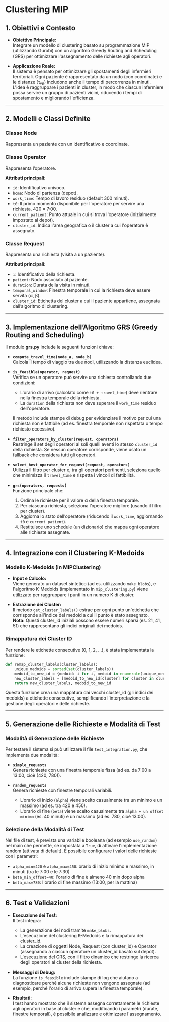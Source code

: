 # Clustering MIP

## 1. Obiettivi e Contesto

- **Obiettivo Principale:**  
  Integrare un modello di clustering basato su programmazione MIP (utilizzando Gurobi) con un algoritmo Greedy Routing and Scheduling (GRS) per ottimizzare l'assegnamento delle richieste agli operatori.

- **Applicazione Reale:**  
  Il sistema è pensato per ottimizzare gli spostamenti degli infermieri territoriali. Ogni paziente è rappresentato da un nodo (con coordinate) e le distanze (τ₍ᵢⱼ₎) includono anche il tempo di percorrenza in minuti. L'idea è raggruppare i pazienti in cluster, in modo che ciascun infermiere possa servire un gruppo di pazienti vicini, riducendo i tempi di spostamento e migliorando l'efficienza.

---

## 2. Modelli e Classi Definite

### **Classe Node**  
Rappresenta un paziente con un identificativo e coordinate.

### **Classe Operator**  
Rappresenta l’operatore.

**Attributi principali:**
- `id`: Identificativo univoco.
- `home`: Nodo di partenza (depot).
- `work_time`: Tempo di lavoro residuo (default 300 minuti).
- `t0`: Il primo momento disponibile per l'operatore per servire una richiesta, 420 = 7:00.
- `current_patient`: Punto attuale in cui si trova l'operatore (inizialmente impostato al depot).
- `cluster_id`: Indica l'area geografica o il cluster a cui l'operatore è assegnato.

### **Classe Request**  
Rappresenta una richiesta (visita a un paziente).  

**Attributi principali:**
- `i`: Identificativo della richiesta.
- `patient`: Nodo associato al paziente.
- `duration`: Durata della visita in minuti.
- `temporal_window`: Finestra temporale in cui la richiesta deve essere servita (α, β).
- `cluster_id`: Etichetta del cluster a cui il paziente appartiene, assegnata dall’algoritmo di clustering.

---

## 3. Implementazione dell’Algoritmo GRS (Greedy Routing and Scheduling)

Il modulo **grs.py** include le seguenti funzioni chiave:

- **`compute_travel_time(node_a, node_b)`**  
  Calcola il tempo di viaggio tra due nodi, utilizzando la distanza euclidea.

- **`is_feasible(operator, request)`**  
  Verifica se un operatore può servire una richiesta controllando due condizioni:
  - L'orario di arrivo (calcolato come `t0 + travel_time`) deve rientrare nella finestra temporale della richiesta.
  - La `duration` della richiesta non deve superare il `work_time` residuo dell'operatore.
  
  Il metodo include stampe di debug per evidenziare il motivo per cui una richiesta non è fattibile (ad es. finestra temporale non rispettata o tempo richiesto eccessivo).


- **`filter_operators_by_cluster(request, operators)`**  
  Restringe il set degli operatori ai soli quelli aventi lo stesso `cluster_id` della richiesta. Se nessun operatore corrisponde, viene usato un fallback che considera tutti gli operatori.

- **`select_best_operator_for_request(request, operators)`**  
  Utilizza il filtro per cluster e, tra gli operatori pertinenti, seleziona quello che minimizza il `travel_time` e rispetta i vincoli di fattibilità.

- **`grs(operators, requests)`**  
  Funzione principale che:
  1. Ordina le richieste per il valore α della finestra temporale.
  2. Per ciascuna richiesta, seleziona l’operatore migliore (usando il filtro per cluster).
  3. Aggiorna lo stato dell’operatore (riducendo il `work_time`, aggiornando `t0` e `current_patient`).
  4. Restituisce uno schedule (un dizionario) che mappa ogni operatore alle richieste assegnate.

---

## 4. Integrazione con il Clustering K-Medoids

### **Modello K-Medoids (in MIPClustering)**

- **Input e Calcolo:**  
  Viene generato un dataset sintetico (ad es. utilizzando `make_blobs`), e l'algoritmo K-Medoids (implementato in `mip_clustering.py`) viene utilizzato per raggruppare i punti in un numero K di cluster.

- **Estrazione dei Cluster:**  
  Il metodo `get_cluster_labels()` estrae per ogni punto un'etichetta che corrisponde all'indice del medoid a cui il punto è stato assegnato.  
  **Nota:** Questi cluster_id iniziali possono essere numeri sparsi (es. 21, 41, 51) che rappresentano gli indici originali dei medoids.

### **Rimappatura dei Cluster ID**

Per rendere le etichette consecutive (0, 1, 2, ...), è stata implementata la funzione:
  
```python
def remap_cluster_labels(cluster_labels):
    unique_medoids = sorted(set(cluster_labels))
    medoid_to_new_id = {medoid: i for i, medoid in enumerate(unique_medoids)}
    new_cluster_labels = [medoid_to_new_id[cluster] for cluster in cluster_labels]
    return new_cluster_labels, medoid_to_new_id
```

Questa funzione crea una mappatura dai vecchi cluster_id (gli indici dei medoids) a etichette consecutive, semplificando l'interpretazione e la gestione degli operatori e delle richieste.

---

## 5. Generazione delle Richieste e Modalità di Test

### **Modalità di Generazione delle Richieste**

Per testare il sistema si può utilizzare il file `test_integration.py`, che implementa due modalità:

- **`simple_requests`**  
  Genera richieste con una finestra temporale fissa (ad es. da 7:00 a 13:00, cioè (420, 780)).

- **`random_requests`**  
  Genera richieste con finestre temporali variabili.  
  - L'orario di inizio (`alpha`) viene scelto casualmente tra un minimo e un massimo (ad es. tra 420 e 450).
  - L'orario di fine (`beta`) viene scelto casualmente tra `alpha + un offset minimo` (es. 40 minuti) e un massimo (ad es. 780, cioè 13:00).

### **Selezione della Modalità di Test**

Nel file di test, è prevista una variabile booleana (ad esempio `use_random`) nel main che permette, se impostata a `True`, di attivare l'implementazione random (attivata di default). È possibile configurare i valori delle richieste con i parametri:
- `alpha_min=420` e `alpha_max=450`: orario di inizio minimo e massimo, in minuti (tra le 7:00 e le 7:30)
- `beta_min_offset=40`: l'orario di fine è almeno 40 min dopo alpha
- `beta_max=780`: l'orario di fine massimo (13:00, per la mattina)

---

## 6. Test e Validazioni

- **Esecuzione dei Test:**  
  Il test integra:
  - La generazione dei nodi tramite `make_blobs`.
  - L'esecuzione del clustering K-Medoids e la rimappatura dei cluster_id.
  - La creazione di oggetti Node, Request (con cluster_id) e Operator (assegnando a ciascun operatore un cluster_id basato sul depot).
  - L'esecuzione del GRS, con il filtro dinamico che restringe la ricerca degli operatori al cluster della richiesta.

- **Messaggi di Debug:**  
  La funzione `is_feasible` include stampe di log che aiutano a diagnosticare perché alcune richieste non vengono assegnate (ad esempio, perché l'orario di arrivo supera la finestra temporale).

- **Risultati:**  
  I test hanno mostrato che il sistema assegna correttamente le richieste agli operatori in base al cluster e che, modificando i parametri (durate, finestre temporali), è possibile analizzare e ottimizzare l'assegnamento.

